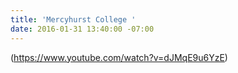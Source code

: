 ```yaml
---
title: 'Mercyhurst College '
date: 2016-01-31 13:40:00 -07:00
---
```


(https://www.youtube.com/watch?v=dJMqE9u6YzE)
